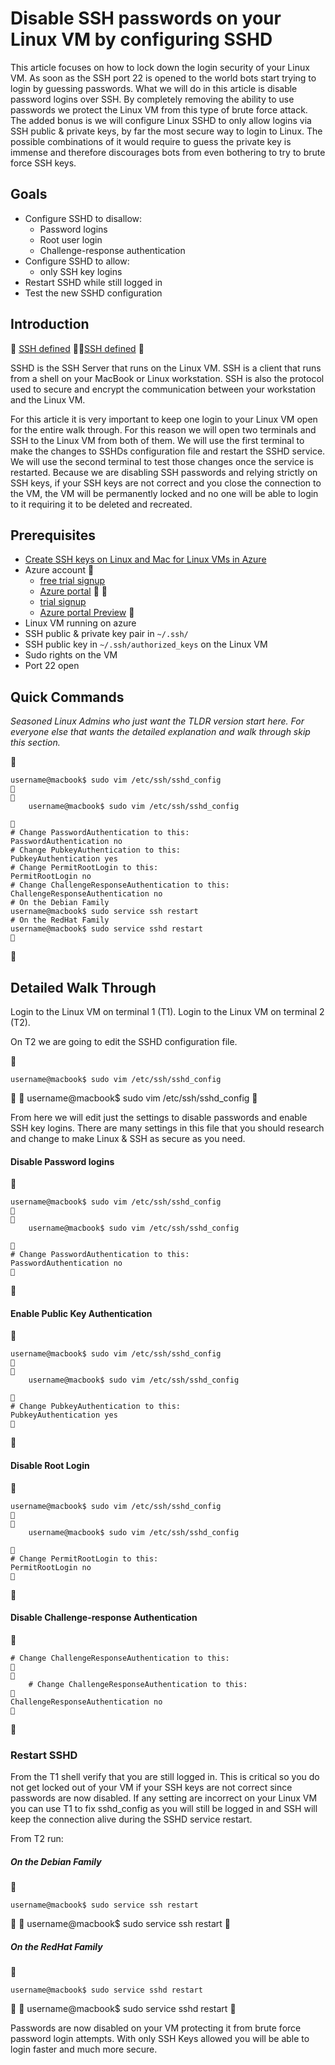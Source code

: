 <properties
	pageTitle="Disable SSH passwords on your Linux VM by configuring SSHD | Microsoft Azure"
	description="Secure your Linux VM on Azure by disabling password logins for SSH."
	services="virtual-machines-linux"
	documentationCenter=""
	authors="vlivech"
	manager="timlt"
	editor=""
	tags="" />

<tags
	ms.service="virtual-machines-linux"
	ms.date="01/29/2016"
	wacn.date=""/>

# Disable SSH passwords on your Linux VM by configuring SSHD

This article focuses on how to lock down the login security of your Linux VM.  As soon as the SSH port 22 is opened to the world bots start trying to login by guessing passwords.  What we will do in this article is disable password logins over SSH.  By completely removing the ability to use passwords we protect the Linux VM from this type of brute force attack.  The added bonus is we will configure Linux SSHD to only allow logins via SSH public & private keys, by far the most secure way to login to Linux.  The possible combinations of it would require to guess the private key is immense and therefore discourages bots from even bothering to try to brute force SSH keys.


## Goals

- Configure SSHD to disallow:
  - Password logins
  - Root user login
  - Challenge-response authentication
- Configure SSHD to allow:
  - only SSH key logins
- Restart SSHD while still logged in
- Test the new SSHD configuration

## Introduction


[SSH defined](https://en.wikipedia.org/wiki/Secure_Shell)


[SSH defined](https://zh.wikipedia.org/wiki/Secure_Shell)


SSHD is the SSH Server that runs on the Linux VM.  SSH is a client that runs from a shell on your MacBook or Linux workstation.  SSH is also the protocol used to secure and encrypt the communication between your workstation and the Linux VM.

For this article it is very important to keep one login to your Linux VM open for the entire walk through.  For this reason we will open two terminals and SSH to the Linux VM from both of them.  We will use the first terminal to make the changes to SSHDs configuration file and restart the SSHD service.  We will use the second terminal to test those changes once the service is restarted.  Because we are disabling SSH passwords and relying strictly on SSH keys, if your SSH keys are not correct and you close the connection to the VM, the VM will be permanently locked and no one will be able to login to it requiring it to be deleted and recreated.

## Prerequisites

- [Create SSH keys on Linux and Mac for Linux VMs in Azure](/documentation/articles/link/)
- Azure account

  - [free trial signup](/pricing/1rmb-trial/)
  - [Azure portal](http://portal.azure.com)


  - [trial signup](/pricing/1rmb-trial/)
  - [Azure portal Preview](http://portal.azure.cn)

- Linux VM running on azure
- SSH public & private key pair in `~/.ssh/`
- SSH public key in `~/.ssh/authorized_keys` on the Linux VM
- Sudo rights on the VM
- Port 22 open

## Quick Commands

_Seasoned Linux Admins who just want the TLDR version start here.  For everyone else that wants the detailed explanation and walk through skip this section._


```
username@macbook$ sudo vim /etc/ssh/sshd_config


	username@macbook$ sudo vim /etc/ssh/sshd_config
	

# Change PasswordAuthentication to this:
PasswordAuthentication no
# Change PubkeyAuthentication to this:
PubkeyAuthentication yes
# Change PermitRootLogin to this:
PermitRootLogin no
# Change ChallengeResponseAuthentication to this:
ChallengeResponseAuthentication no
# On the Debian Family
username@macbook$ sudo service ssh restart
# On the RedHat Family
username@macbook$ sudo service sshd restart

```


## Detailed Walk Through

Login to the Linux VM on terminal 1 (T1).  Login to the Linux VM on terminal 2 (T2).

On T2 we are going to edit the SSHD configuration file.  


```
username@macbook$ sudo vim /etc/ssh/sshd_config
```


	username@macbook$ sudo vim /etc/ssh/sshd_config


From here we will edit just the settings to disable passwords and enable SSH key logins.  There are many settings in this file that you should research and change to make Linux & SSH as secure as you need.

#### Disable Password logins


```
username@macbook$ sudo vim /etc/ssh/sshd_config


	username@macbook$ sudo vim /etc/ssh/sshd_config
	

# Change PasswordAuthentication to this:
PasswordAuthentication no

```


#### Enable Public Key Authentication


```
username@macbook$ sudo vim /etc/ssh/sshd_config


	username@macbook$ sudo vim /etc/ssh/sshd_config
	

# Change PubkeyAuthentication to this:
PubkeyAuthentication yes

```


#### Disable Root Login


```
username@macbook$ sudo vim /etc/ssh/sshd_config


	username@macbook$ sudo vim /etc/ssh/sshd_config
	

# Change PermitRootLogin to this:
PermitRootLogin no

```


#### Disable Challenge-response Authentication


```
# Change ChallengeResponseAuthentication to this:


	# Change ChallengeResponseAuthentication to this:

ChallengeResponseAuthentication no

```


### Restart SSHD

From the T1 shell verify that you are still logged in.  This is critical so you do not get locked out of your VM if your SSH keys are not correct since passwords are now disabled.  If any setting are incorrect on your Linux VM you can use T1 to fix sshd_config as you will still be logged in and SSH will keep the connection alive during the SSHD service restart.

From T2 run:

##### On the Debian Family


```
username@macbook$ sudo service ssh restart
```


	username@macbook$ sudo service ssh restart


##### On the RedHat Family


```
username@macbook$ sudo service sshd restart
```


	username@macbook$ sudo service sshd restart


Passwords are now disabled on your VM protecting it from brute force password login attempts.  With only SSH Keys allowed you will be able to login faster and much more secure.
